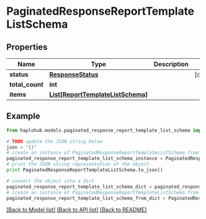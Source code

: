 # PaginatedResponseReportTemplateListSchema


## Properties
Name | Type | Description | Notes
------------ | ------------- | ------------- | -------------
**status** | [**ResponseStatus**](ResponseStatus.md) |  | [optional] 
**total_count** | **int** |  | 
**items** | [**List[ReportTemplateListSchema]**](ReportTemplateListSchema.md) |  | 

## Example

```python
from haplohub.models.paginated_response_report_template_list_schema import PaginatedResponseReportTemplateListSchema

# TODO update the JSON string below
json = "{}"
# create an instance of PaginatedResponseReportTemplateListSchema from a JSON string
paginated_response_report_template_list_schema_instance = PaginatedResponseReportTemplateListSchema.from_json(json)
# print the JSON string representation of the object
print PaginatedResponseReportTemplateListSchema.to_json()

# convert the object into a dict
paginated_response_report_template_list_schema_dict = paginated_response_report_template_list_schema_instance.to_dict()
# create an instance of PaginatedResponseReportTemplateListSchema from a dict
paginated_response_report_template_list_schema_from_dict = PaginatedResponseReportTemplateListSchema.from_dict(paginated_response_report_template_list_schema_dict)
```
[[Back to Model list]](../README.md#documentation-for-models) [[Back to API list]](../README.md#documentation-for-api-endpoints) [[Back to README]](../README.md)


